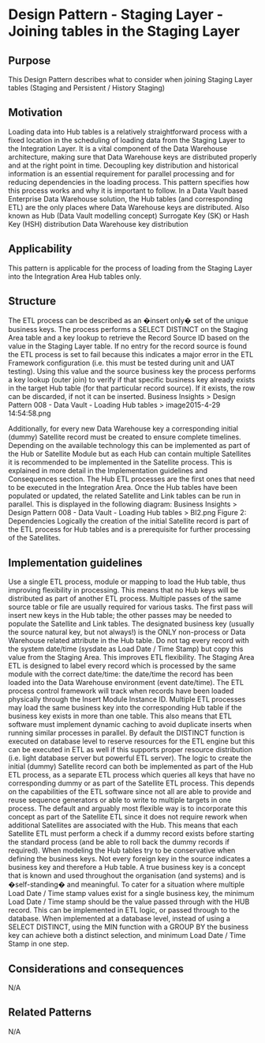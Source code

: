 # Design Pattern - Staging Layer - Joining tables in the Staging Layer

## Purpose
This Design Pattern describes what to consider when joining Staging Layer tables (Staging and Persistent / History Staging)

## Motivation
Loading data into Hub tables is a relatively straightforward process with a fixed location in the scheduling of loading data from the Staging Layer to the Integration Layer. It is a vital component of the Data Warehouse architecture, making sure that Data Warehouse keys are distributed properly and at the right point in time. Decoupling key distribution and historical information is an essential requirement for parallel processing and for reducing dependencies in the loading process. This pattern specifies how this process works and why it is important to follow. In a Data Vault based Enterprise Data Warehouse solution, the Hub tables (and corresponding ETL) are the only places where Data Warehouse keys are distributed.
Also known as
Hub (Data Vault modelling concept)
Surrogate Key (SK) or Hash Key (HSH) distribution
Data Warehouse key distribution

## Applicability
This pattern is applicable for the process of loading from the Staging Layer into the Integration Area Hub tables only.

## Structure
The ETL process can be described as an �insert only� set of the unique business keys. The process performs a SELECT DISTINCT on the Staging Area table and a key lookup to retrieve the Record Source ID based on the value in the Staging Layer table.  If no entry for the record source is found the ETL process is set to fail because this indicates a major error in the ETL Framework configuration (i.e. this must be tested during unit and UAT testing).
Using this value and the source business key the process performs a key lookup (outer join) to verify if that specific business key already exists in the target Hub table (for that particular record source). If it exists, the row can be discarded, if not it can be inserted.
Business Insights > Design Pattern 008 - Data Vault - Loading Hub tables > image2015-4-29 14:54:58.png

Additionally, for every new Data Warehouse key a corresponding initial (dummy) Satellite record must be created to ensure complete timelines. Depending on the available technology this can be implemented as part of the Hub or Satellite Module but as each Hub can contain multiple Satellites it is recommended to be implemented in the Satellite process. This is explained in more detail in the Implementation guidelines and Consequences section.
The Hub ETL processes are the first ones that need to be executed in the Integration Area. Once the Hub tables have been populated or updated, the related Satellite and Link tables can be run in parallel. This is displayed in the following diagram:
 Business Insights > Design Pattern 008 - Data Vault - Loading Hub tables > BI2.png
Figure 2: Dependencies
Logically the creation of the initial Satellite record is part of the ETL process for Hub tables and is a prerequisite for further processing of the Satellites.

## Implementation guidelines
Use a single ETL process, module or mapping to load the Hub table, thus improving flexibility in processing. This means that no Hub keys will be distributed as part of another ETL process.
Multiple passes of the same source table or file are usually required for various tasks. The first pass will insert new keys in the Hub table; the other passes may be needed to populate the Satellite and Link tables.
The designated business key (usually the source natural key, but not always!) is the ONLY non-process or Data Warehouse related attribute in the Hub table.
Do not tag every record with the system date/time (sysdate as Load Date / Time Stamp) but copy this value from the Staging Area. This improves ETL flexibility. The Staging Area ETL is designed to label every record which is processed by the same module with the correct date/time: the date/time the record has been loaded into the Data Warehouse environment (event date/time). The ETL process control framework will track when records have been loaded physically through the Insert Module Instance ID.
Multiple ETL processes may load the same business key into the corresponding Hub table if the business key exists in more than one table. This also means that ETL software must implement dynamic caching to avoid duplicate inserts when running similar processes in parallel.
By default the DISTINCT function is executed on database level to reserve resources for the ETL engine but this can be executed in ETL as well if this supports proper resource distribution (i.e. light database server but powerful ETL server).
The logic to create the initial (dummy) Satellite record can both be implemented as part of the Hub ETL process, as a separate ETL process which queries all keys that have no corresponding dummy or as part of the Satellite ETL process. This depends on the capabilities of the ETL software since not all are able to provide and reuse sequence generators or able to write to multiple targets in one process. The default and arguably most flexible way is to incorporate this concept as part of the Satellite ETL since it does not require rework when additional Satellites are associated with the Hub. This means that each Satellite ETL must perform a check if a dummy record exists before starting the standard process (and be able to roll back the dummy records if required).
When modeling the Hub tables try to be conservative when defining the business keys. Not every foreign key in the source indicates a business key and therefore a Hub table. A true business key is a concept that is known and used throughout the organisation (and systems) and is �self-standing� and meaningful.
To cater for a situation where multiple Load Date / Time stamp values exist for a single business key, the minimum Load Date / Time stamp should be the value passed through with the HUB record. This can be implemented in ETL logic, or passed through to the database.  When implemented at a database level, instead of using a SELECT DISTINCT, using the MIN function with a GROUP BY the business key can achieve both a distinct selection, and minimum Load Date / Time Stamp in one step.

## Considerations and consequences
N/A

## Related Patterns
N/A